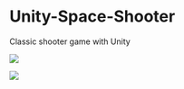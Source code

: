 # Unity-Space-Shooter
Classic shooter game with Unity

![][logo]

[logo]: https://github.com/ekinel/Unity-Space-Shooter/blob/master/SpaceAttack/Assets/Screens/Scrreen1.PNG

![][logo]

[logo]: https://github.com/ekinel/Unity-Space-Shooter/blob/master/SpaceAttack/Assets/Screens/Screen2.PNG
